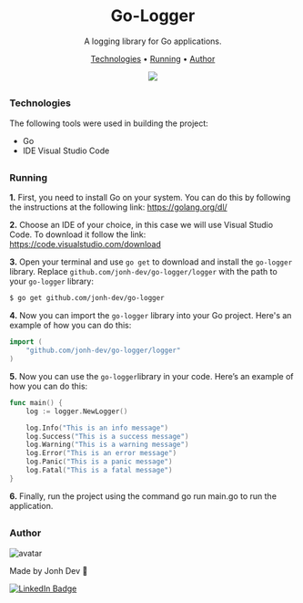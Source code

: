 <h1 align="center"> Go-Logger </h1>

<p align="center">A logging library for Go applications.</p>

<p align="center">
 <a href="#technologies">Technologies</a> •
 <a href="#running">Running</a> •
 <a href="#author">Author</a>
</p>

<p align="center">
  <img src="https://github.com/jonh-dev/go-logger/assets/101439670/322b7e22-025b-482e-b142-3a1401c04fad" />
</p>

##

### Technologies

The following tools were used in building the project:

- Go
- IDE Visual Studio Code

##

### Running

**1.** First, you need to install Go on your system. You can do this by following the instructions at the following link: https://golang.org/dl/

**2.** Choose an IDE of your choice, in this case we will use Visual Studio Code. To download it follow the link: https://code.visualstudio.com/download

**3.** Open your terminal and use `go get` to download and install the `go-logger` library. Replace `github.com/jonh-dev/go-logger/logger` with the path to your `go-logger` library:

```bash
$ go get github.com/jonh-dev/go-logger
```

**4.** Now you can import the `go-logger` library into your Go project. Here's an example of how you can do this:

```go
import (
    "github.com/jonh-dev/go-logger/logger"
)
```

**5.** Now you can use the `go-logger`library in your code. Here’s an example of how you can do this:

```go
func main() {
    log := logger.NewLogger()

    log.Info("This is an info message")
    log.Success("This is a success message")
    log.Warning("This is a warning message")
    log.Error("This is an error message")
    log.Panic("This is a panic message")
    log.Fatal("This is a fatal message")
}
```

**6.** Finally, run the project using the command go run main.go to run the application.

##

### Author

![avatar](https://user-images.githubusercontent.com/101439670/181940218-4f68ffb9-0d35-40df-b8e9-86629333d244.png)

Made by Jonh Dev 🙏

[![LinkedIn Badge](https://img.shields.io/badge/-LINKEDIN-blue?style=flat-square&logo=Linkedin&logoColor=white&link="https://www.linkedin.com/in/jo%C3%A3o-carlos-schwab-zanardi-752591213/)](https://www.linkedin.com/in/jo%C3%A3o-carlos-schwab-zanardi-752591213/)
